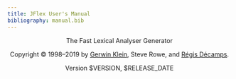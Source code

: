 ```yaml
---
title: JFlex User's Manual
bibliography: manual.bib
---
```


<center>

The Fast Lexical Analyser Generator

Copyright © 1998–2019 by 
[Gerwin Klein](http://www.doclsf.de/), Steve Rowe, and 
[Régis Décamps](http://regis.decamps.info/).

Version $VERSION, $RELEASE_DATE
</center>
